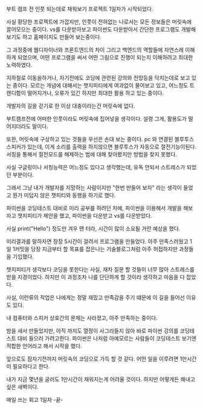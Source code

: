 부트 캠프 전 인풋 되는데로 채워보기 프로젝트 1일차가 시작되었다.

사실 황당한 프로젝트에 가깝지만, 인풋이 전혀없는 나로서는 모든 정보들은 머릿속에 끌어모으는 중이다.
vs를 다운받아보고 파이썬도 다운받아서 간단한 프로그램도 개발해보기도 하고 홈페이지도 만들어 보는중이다.

그 과정중에 웹디자이너와 프론트엔드의 차이 그리고 백엔드의 역할들에 자연스레 이해하게 되었으며,
어떤 프로그램을 써서 어떤 그림으로 진행이 되는지 이해하려고 최대한 노력하였다.

지하철로 이동을하거나, 자기전에도 코딩에 관련된 강의와 전망등을 닥치는데로 보고 있는 중이다.
모르는 개념에 대해서는 챗지피티에게 여과없이 물어보고 있고, 어느정도 트렌디함이 떨어지거나, 오류가 있긴 하지만 최대한 활용 하고 있는 중이다.

개발자의 길을 걷기로 한 이상 대충이라는건 머릿속에 없다.

부트캠프전에 어떠한 인풋이라도 머릿속에 집어넣을 생각이다. 설령 그게, 활용도가 떨어지더라도 말이다.

또한, 머릿속에 구상하고 있는 것들을 우선은 손대 보는 중이다.
pc 와 연결된 블루투스 스피커가 있는데, 이게 소리를 출력을 하지않으면 블루투스가 자동으로 절전기능이된다.
서칭을 통해서 절전모드를 해제하는 법에 대해 찾아봤지만 방법을 찾지 못했다.

사실 구글링이나 서칭능력은 어느정도 있다고 생각했는데, 유독 안되서 스트레스가 되었던 부분이다.

그래서 그냥 내가 개발자를 지망하는 사람이지만 "한번 만들어 보자" 라는 생각이 들었고
뭔가 미덥지 않은 챗피티와 동행을 하기로 했다.

파이썬을 코딩테스트 대비로 미리 공부를 하려던 차에, 파이썬을 이용해서 개발을 해보자고 챗지피티가 제안을 했고,
파이썬을 다운받고 vs를 다운받았다.

사실 print("Hello") 정도만 겨우 뗸 터라, 시간이 많이 소요될 거란 예상을 했다.

미리결과를 말하자면 장장 5시간이 걸려서 프로그램을 만들었다.
아주 만족스러웠고 1일 1커밋을 당장 지금부터 할 목표를 잡은나는 기술블로그처럼 아주 허접하지만 과정들을 기입했다.

챗지피티가 생각보다 코딩을 못한다는 사실, 재차 질문 할 것들이 너무 많아 스트레스를 받을 지경이었다.
하지만 이 과정조차 나를 단단하게 할 것이라 생각하고 마음을 다 잡았다.

사실, 이런류의 작업은 나에게는 정말 재밌고 만족감을 주기 떄문에 이 길을 들어선 이유도 있다.

내 컴퓨터와 스피커 상호간의 문제는 사라졌고, 아주 만족하는 중이다.

밤을 새서 만들었지만, 아직 까지도 열정이 사그라들지 않아 바로 파이썬 강의를 코딩테스트 대비 들으러 가려고한다.
파이썬은 나처럼 아예모르는 사람들이 코딩테스트 보기엔 적합한 언어라고 해서 시작을 했다.

앞으로도 잠자기전까지 머릿속의 코딩으로 가득 할 것 같다.
어떤 일을 이루려면 1만시간이 필요하다고 한다.

내가 지금 몇년을 굴러도 1만시간이 채워지는게 어려울 것이다.
하지만 어떻게든 해내고 싶은 새벽이다.

매일 쓰는 회고 1일차 -끝-

